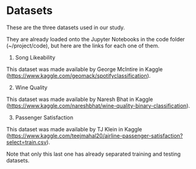 # Datasets

These are the three datasets used in our study.

They are already loaded onto the Jupyter Notebooks in the code folder (~/project/code), but here are the links for each one of them.

1. Song Likeability

This dataset was made available by George McIntire in Kaggle (https://www.kaggle.com/geomack/spotifyclassification).

2. Wine Quality

This dataset was made available by Naresh Bhat in Kaggle (https://www.kaggle.com/nareshbhat/wine-quality-binary-classification).

3. Passenger Satisfaction

This dataset was made available by TJ Klein in Kaggle (https://www.kaggle.com/teejmahal20/airline-passenger-satisfaction?select=train.csv).

Note that only this last one has already separated training and testing datasets.

